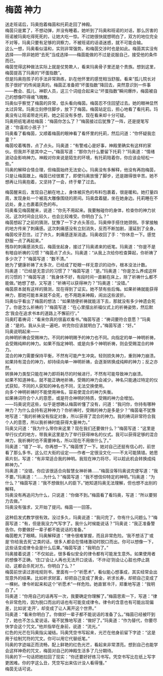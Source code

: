 # 梅茵 神力
送走班诺后，玛奥抱着梅茵和托莉走回了神殿。  
梅茵只是累了，不想动弹，并没有睡着。她听到了玛奥和班诺的对话，那么厉害的班诺被玛奥吃得死死的，让她大吃一惊。不过她很快就想明白了，双方的地位完全不对等，玛奥只要有足够的洞察力，不被班诺的话语迷惑，就不可能会输。  
这么一想，玛奥看似温和，实则非常强势。和梅茵交涉时也是如此。梅茵其实没有选择——除非她把“去死”当成选择——梅茵能做的不过是说服自己，接受他的条件而已。  
梅茵觉得这种做法实际上就是仗势欺人，看来玛奥骨子里还是个贵族。想到这里，梅茵提高了玛奥的“坏蛋指数”。  
但是玛奥抱孩子的手法非常熟练，趴在他怀里的感觉相当舒服。看来“孤儿院长对孩子很好”的传闻是真的。梅茵正准备把“坏蛋指数”降回去，突然意识到一件事——教会、孤儿、神职人员，这三个词组合起来让“坏蛋指数”瞬间爆炸，梅茵被自己的想像吓得魂飞魄散。  
玛奥似乎察觉了梅茵的异常，低头看向梅茵。梅茵忍不住回望过去。她的眼神显然太过异常。玛奥立刻停住脚步，放下了梅茵。梅茵站定后，担心地看了看托莉。玛奥没有让班诺带走托莉，她之前没有多想，现在看来却十分可疑。  
玛奥把纸笔递给梅茵：“梅茵你怎么了？”梅茵接过后犹豫了一阵，还是提笔写道：“你喜欢小孩子？”  
玛奥看了看梅茵，又顺着梅茵的眼神看了看怀里的托莉，然后问道：“你怀疑我恋童？”  
梅茵咬着嘴唇，点了点头。玛奥道：“有警戒心是好事，神殿里确实有这样的家伙。但我并不是其中之一。”梅茵写道：“那你为什么要留下托莉？”玛奥道：“情绪波动会影响神力。神殿对你来说是陌生的环境，有托莉陪着你，你应该会轻松一些。”  
玛奥的解释合情合理，但梅茵始终无法安心。玛奥没有多解释，他没有再抱梅茵，只是让梅茵跟上。梅茵已经很累了，即使玛奥放慢了脚步，还是跟得很辛苦。她不想再让玛奥抱着，又坚持了一会，终于晕了过去。  


梅茵醒来后，发现自己躺在地上，身体被灰色的布料包裹着，很是暖和。她打量四周，发现身处一个被高大雕像围绕的房间。玛奥盘着腿，坐在她身边。托莉睡在不远处，身上也裹着灰色的布。  
玛奥看见梅茵醒来，说道：“你先不用起来。我要触碰你的身体，检查你的神力状况。这次时间会比较久，也会比较难受。你明白了么？”  
梅茵想起了之前的猜测，犹豫了一下才点头答应。玛奥伸手搭住她颈侧。手掌接触的地方传来了刺痛感。这次刺痛感没有立刻消失，反而不断加剧，漫延到了全身。梅茵咬牙忍住。过了许久，刺痛感逐渐消退。玛奥收回了手：“你休息一下。感觉舒服一点了再起来。”  
残存的刺痛感消失后，梅茵坐起身，接过了玛奥递来的纸笔。玛奥道：“你是不是有暗自祈祷的习惯？”梅茵点了点头。玛奥道：“从我上次给你检查算起，你祈祷了多少次了？”梅茵写道：“数不清。”  
她为了健康祈祷了太多次，已经成了眨眼一样无意识的动作，根本没法计数。  
玛奥道：“已经是无意识的习惯了？”梅茵写道：“是。”玛奥道：“你是怎么养成这样的习惯的？”梅茵写道：“我身体不好，有段时间一直躺在床上，除了祈祷什么都不能做。”她想了想，又写道：“祈祷可以获得神力？”玛奥道：“没错。”  
梅茵原本就有这样的猜测，现在得到了证实。她不禁有些后悔。如果祈祷就能获得神力，那她可能本来就不会死，也不用跑来神殿，闹出这些波折。  
玛奥似乎看出了梅茵的想法：“如果随便祈祷就能活下去，那就没有多少神遗会死了。你是怎么祈祷的？”梅茵写道：“在心里摆出祈福仪式上的祈祷姿势，然后默念‘我会在追求书本的道路上不懈前行’。”  
玛奥盯着祷词：“看来你真的很喜欢看书。”梅茵写道：“祷词要符合意愿？”玛奥道：“是的。我从头说一遍吧，听完你应该就明白了。”梅茵写道：“好。”  
玛奥说明起来——  
向神明祈祷会受赐神力。不同的神明赐予的神力也不同。向指定的单一神明祈祷，会受赐纯粹的神力。如果不指定神明、或是向多个神明祈祷，则会受赐混合的神力。  
混合的神力需要保持平衡，不然有可能产生冲突。轻则损失神力，重则神力崩溃。  
如果持有混合的神力，却持续向单一神明祈祷，会逐渐转换成纯粹的神力；反之亦然。  
转换神力类型只能在神力即将耗尽的时候进行，不然有可能导致神力崩溃。  
如果不知道神名，就不能正确地祈祷，受赐的神力会减少。神名只能通过特定的仪式获知，不同的人获知的神名也不同，无法交换使用。  
向多个神明祈祷时不能使用神名，容易使混合的神力失衡。  
如果祷词符合个人的意愿，或是符合神明的特质，受赐的神力会增加。  
——玛奥说完这些，似乎是想确认梅茵听懂了没有，问道：“我问你，你持有哪种神力？为什么会持有这种神力？你祈祷时，受赐的神力是多是少？”梅茵毫不犹豫地写道：“我的祈祷没有指定对象，所以获得了混合的神力。我的祷词非常符合我个人的意愿，所以我祈祷时能获得大量神力。”  
玛奥又问道：“我为什么带你来这里？现在我们还要做什么？”梅茵写道：“这里是举行仪式的地方，带我来这里是为了举行获得神名的仪式。我可以获得足够的混合神力，我祈祷时也不需要神名，所以现在不用做什么了。”  
玛奥道：“错了一半。你再想一下。”梅茵愣了一下。她对自己还挺有信心的，前世看了那么多书，这么烂大街的设定——作者一定很没文化——不太可能猜错。她思索片刻，写道：“有非常适合我的神明。我现在神力将尽，可以趁此机会转换成纯粹神力。”  
玛奥道：“没错。你应该很适合向智慧女神祈祷……”梅茵没等玛奥说完便写道：“我不要。”玛奥道：“……为什么？”梅茵写道：“我不想信仰特定的神明。”玛奥道：“为什么？”梅茵写道：“我不想做别人的臣下。”她知道玛奥无法理解，但也想不出别的解释。  
玛奥没有再追问为什么，只说道：“你做不到。”梅茵看了看玛奥，写道：“所以要努力去做。”  
玛奥没有强求，又开始了提问。梅茵一一回答。  


这种启发式教学很有效。没过多久，玛奥说道：“我问完了，你有什么问题么？”梅茵写道：“有，但是我没力气写字了。我什么时候能说话？”玛奥说：“我正准备警告你。你要做好一辈子都不能说话的准备。”  
梅茵瞪大了眼睛。玛奥解释道：“律令很难掌握，而且非常危险。‘我不想活了’或是‘你给我去死’之类的话，很多人都会在情绪激动时脱口而出。你可以想像一下，这些话变成律令会是什么后果。”梅茵写道：“我明白了。”  
玛奥接着说道：“不仅如此，很多看似安全的律令都有可能发生意外。如果使用者的想像不正确，‘住口’会让人再也无法开口说话，‘不许动’则会让心脏也停止跳动，这都会杀死对方。你明白了么？”  
梅茵前世读过游戏规则书，里面有一个“祈愿术”，看似能心想事成，其实经常会出现意外的结果。比如祈求财富，却把自己变成了黄金，祈求长寿，却把自己变成了一棵树。律令听起来和这个“祈愿术”一样危险。她直冒冷汗，郑重地写道：“我明白了。”  
玛奥道：“你用自己的话再写一次，我要确定你理解了。”梅茵思索一下，写道：“律令非常危险，因为脱口而出的话也有可能变成律令。律令的含意也有可能出现偏差，比如说‘走开’，却变成了让人离开这个世界。”  
玛奥道：“看来你明白了。你做好一辈子都不能说话的准备了么。”梅茵已经被吓到了，她也不怎么爱说话，毫不犹豫地写道：“做好了。”玛奥道：“作为替代，你要尽快学会这个咒文。”他并指举在身前，说道：“流光。”  
红色的光芒在玛奥指尖凝结。玛奥凭空书写起来，光芒在他身前留下字迹：“这是用于绘制咒符的咒文。你可以用它代替纸笔。”  
玛奥的字迹端正而流畅，配上鲜艳的红色光芒，看起来非常漂亮。想到自己也能学会这样神奇的咒文，梅茵对自己的神殿生活多了几分期待。  
玛奥的下一句话把她拉回了现实：“你还要好好练习书写。凭空书写比在纸上写字更困难。你的字这么丑，凭空写出来估计没人看得懂。”  
梅茵无话可说。  


